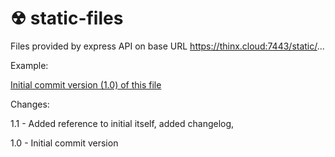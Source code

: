 # ☢ static-files

Files provided by express API on base URL https://thinx.cloud:7443/static/...

Example:

[Initial commit version (1.0) of this file](https://github.com/suculent/thinx-device-api/blob/1c1df1ad4f7dc79078958e6d20481a81801756ee/static/README.md)

Changes:

1.1 - Added reference to initial itself, added changelog, 

1.0 - Initial commit version
